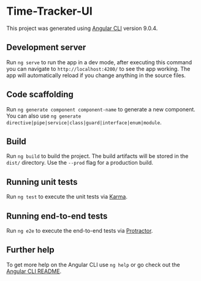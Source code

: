 # Time-Tracker-UI

This project was generated using [Angular CLI](https://github.com/angular/angular-cli) version 9.0.4.

## Development server

Run `ng serve` to run the app in a dev mode, after executing this command you can navigate to `http://localhost:4200/` to see the app working. 
The app will automatically reload if you change anything in the source files.

## Code scaffolding

Run `ng generate component component-name` to generate a new component. You can also use `ng generate directive|pipe|service|class|guard|interface|enum|module`.

## Build

Run `ng build` to build the project. The build artifacts will be stored in the `dist/` directory. Use the `--prod` flag for a production build.

## Running unit tests

Run `ng test` to execute the unit tests via [Karma](https://karma-runner.github.io).

## Running end-to-end tests

Run `ng e2e` to execute the end-to-end tests via [Protractor](http://www.protractortest.org/).

## Further help

To get more help on the Angular CLI use `ng help` or go check out the [Angular CLI README](https://github.com/angular/angular-cli/blob/master/README.md).

